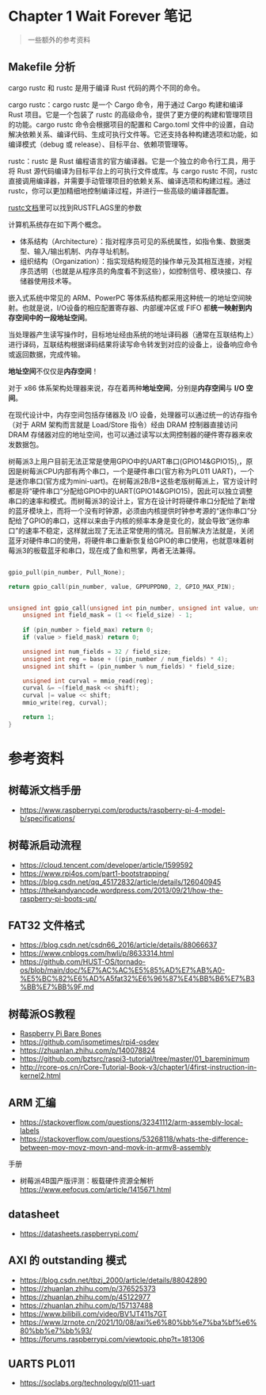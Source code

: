 # Chapter 1 Wait Forever 笔记

> 一些额外的参考资料


## Makefile 分析

cargo rustc 和 rustc 是用于编译 Rust 代码的两个不同的命令。

cargo rustc：cargo rustc 是一个 Cargo 命令，用于通过 Cargo 构建和编译 Rust 项目。它是一个包装了 rustc 的高级命令，提供了更方便的构建和管理项目的功能。cargo rustc 命令会根据项目的配置和 Cargo.toml 文件中的设置，自动解决依赖关系、编译代码、生成可执行文件等。它还支持各种构建选项和功能，如编译模式（debug 或 release）、目标平台、依赖项管理等。

rustc：rustc 是 Rust 编程语言的官方编译器。它是一个独立的命令行工具，用于将 Rust 源代码编译为目标平台上的可执行文件或库。与 cargo rustc 不同，rustc 直接调用编译器，并需要手动管理项目的依赖关系、编译选项和构建过程。通过 rustc，你可以更加精细地控制编译过程，并进行一些高级的编译器配置。

[rustc文档](https://doc.rust-lang.org/rustc/codegen-options/index.html)里可以找到RUSTFLAGS里的参数


计算机系统存在如下两个概念。
- 体系结构（Architecture）：指对程序员可见的系统属性，如指令集、数据类型、输入/输出机制、内存寻址机制。
- 组织结构（Organization）：指实现结构规范的操作单元及其相互连接，对程序员透明（也就是从程序员的角度看不到这些），如控制信号、模块接口、存储器使用技术等。

嵌入式系统中常见的 ARM、PowerPC 等体系结构都采用这种统一的地址空间映射。也就是说，I/O设备的相应配置寄存器、内部缓冲区或 FIFO 都**统一映射到内存空间中的一段地址空间**。

当处理器产生读写操作时，目标地址经由系统的地址译码器（通常在互联结构上）进行译码，互联结构根据译码结果将读写命令转发到对应的设备上，设备响应命令或返回数据，完成传输。

**地址空间**不仅仅是**内存空间**！

对于 x86 体系架构处理器来说，存在着两种**地址空间**，分别是**内存空间**与 **I/O 空间**。

在现代设计中，内存空间包括存储器及 I/O 设备，处理器可以通过统一的访存指令（对于 ARM 架构而言就是 Load/Store 指令）经由 DRAM 控制器直接访问 DRAM 存储器对应的地址空间，也可以通过读写以太网控制器的硬件寄存器来收发数据包。

树莓派3上用户目前无法正常是使用GPIO中的UART串口(GPIO14&GPIO15),，原因是树莓派CPU内部有两个串口，一个是硬件串口(官方称为PL011 UART)，一个是迷你串口(官方成为mini-uart)。在树莓派2B/B+这些老版树莓派上，官方设计时都是将“硬件串口”分配给GPIO中的UART(GPIO14&GPIO15)，因此可以独立调整串口的速率和模式。而树莓派3的设计上，官方在设计时将硬件串口分配给了新增的蓝牙模块上，而将一个没有时钟源，必须由内核提供时钟参考源的“迷你串口”分配给了GPIO的串口，这样以来由于内核的频率本身是变化的，就会导致“迷你串口”的速率不稳定，这样就出现了无法正常使用的情况。目前解决方法就是，关闭蓝牙对硬件串口的使用，将硬件串口重新恢复给GPIO的串口使用，也就意味着树莓派3的板载蓝牙和串口，现在成了鱼和熊掌，两者无法兼得。

```c

gpio_pull(pin_number, Pull_None);

return gpio_call(pin_number, value, GPPUPPDN0, 2, GPIO_MAX_PIN);


unsigned int gpio_call(unsigned int pin_number, unsigned int value, unsigned int base, unsigned int field_size, unsigned int field_max) {
    unsigned int field_mask = (1 << field_size) - 1;
  
    if (pin_number > field_max) return 0;
    if (value > field_mask) return 0; 

    unsigned int num_fields = 32 / field_size;
    unsigned int reg = base + ((pin_number / num_fields) * 4);
    unsigned int shift = (pin_number % num_fields) * field_size;

    unsigned int curval = mmio_read(reg);
    curval &= ~(field_mask << shift);
    curval |= value << shift;
    mmio_write(reg, curval);

    return 1;
}
```

# 参考资料

## 树莓派文档手册

- https://www.raspberrypi.com/products/raspberry-pi-4-model-b/specifications/

## 树莓派启动流程

- https://cloud.tencent.com/developer/article/1599592
- https://www.rpi4os.com/part1-bootstrapping/
- https://blog.csdn.net/qq_45172832/article/details/126040945
- https://thekandyancode.wordpress.com/2013/09/21/how-the-raspberry-pi-boots-up/

## FAT32 文件格式
- https://blog.csdn.net/csdn66_2016/article/details/88066637
- https://www.cnblogs.com/hwli/p/8633314.html
- https://github.com/HUST-OS/tornado-os/blob/main/doc/%E7%AC%AC%E5%85%AD%E7%AB%A0-%E5%BC%82%E6%AD%A5fat32%E6%96%87%E4%BB%B6%E7%B3%BB%E7%BB%9F.md

## 树莓派OS教程
- [Raspberry Pi Bare Bones](https://wiki.osdev.org/Raspberry_Pi_Bare_Bones#Pi_3.2C_4)
- https://github.com/isometimes/rpi4-osdev
- https://zhuanlan.zhihu.com/p/140078824
- https://github.com/bztsrc/raspi3-tutorial/tree/master/01_bareminimum
- http://rcore-os.cn/rCore-Tutorial-Book-v3/chapter1/4first-instruction-in-kernel2.html

## ARM 汇编
- https://stackoverflow.com/questions/32341112/arm-assembly-local-labels
- https://stackoverflow.com/questions/53268118/whats-the-difference-between-mov-movz-movn-and-movk-in-armv8-assembly

手册
- 树莓派4B国产版评测：板载硬件资源全解析
 https://www.eefocus.com/article/1415671.html

## datasheet
- https://datasheets.raspberrypi.com/


## AXI 的 outstanding 模式
- https://blog.csdn.net/tbzj_2000/article/details/88042890
- https://zhuanlan.zhihu.com/p/376525373
- https://zhuanlan.zhihu.com/p/45122977
- https://zhuanlan.zhihu.com/p/157137488
- https://www.bilibili.com/video/BV1JT411s7GT
- https://www.lzrnote.cn/2021/10/08/axi%e6%80%bb%e7%ba%bf%e6%80%bb%e7%bb%93/
- https://forums.raspberrypi.com/viewtopic.php?t=181306

## UARTS PL011
- https://soclabs.org/technology/pl011-uart